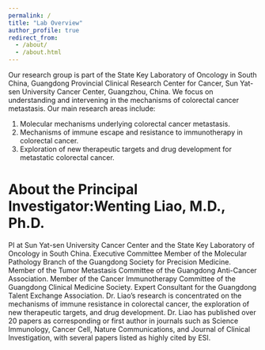 ```yaml
---
permalink: /
title: "Lab Overview"
author_profile: true
redirect_from: 
  - /about/
  - /about.html
---
```


Our research group is part of the State Key Laboratory of Oncology in South China, Guangdong Provincial Clinical Research Center for Cancer, Sun Yat-sen University Cancer Center, Guangzhou, China. We focus on understanding and intervening in the mechanisms of colorectal cancer metastasis. Our main research areas include: 
1. Molecular mechanisms underlying colorectal cancer metastasis.
2. Mechanisms of immune escape and resistance to immunotherapy in colorectal cancer.
3. Exploration of new therapeutic targets and drug development for metastatic colorectal cancer.

About the Principal Investigator:Wenting Liao, M.D., Ph.D.
======
PI at Sun Yat-sen University Cancer Center and the State Key Laboratory of Oncology in South China. Executive Committee Member of the Molecular Pathology Branch of the Guangdong Society for Precision Medicine. Member of the Tumor Metastasis Committee of the Guangdong Anti-Cancer Association. Member of the Cancer Immunotherapy Committee of the Guangdong Clinical Medicine Society. Expert Consultant for the Guangdong Talent Exchange Association. Dr. Liao’s research is concentrated on the mechanisms of immune resistance in colorectal cancer, the exploration of new therapeutic targets, and drug development. Dr. Liao has published over 20 papers as corresponding or first author in journals such as Science Immunology, Cancer Cell, Nature Communications, and Journal of Clinical Investigation, with several papers listed as highly cited by ESI.




